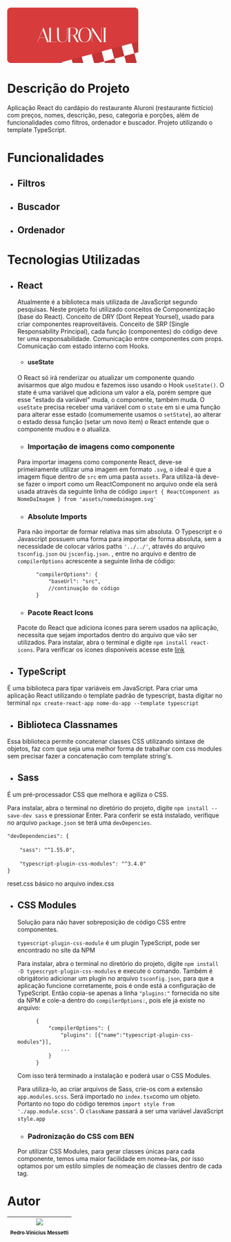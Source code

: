 ![Logo Aluroni](/src/assets/logo.svg)

# Descrição do Projeto
Aplicação React do cardápio do restaurante Aluroni (restaurante fictício) com preços, nomes, descrição, peso, categoria e porções, além de funcionalidades como filtros, ordenador e buscador. Projeto utilizando o template TypeScript.
# Funcionalidades
* ## Filtros

* ## Buscador

* ## Ordenador

# Tecnologias Utilizadas
* ## React 
    Atualmente é a biblioteca mais utilizada de JavaScript segundo pesquisas. Neste projeto foi utilizado conceitos de Componentização (base do React). Conceito de DRY (Dont Repeat Yoursel), usado para criar componentes reaproveitáveis. Conceito de SRP (Single Responsability Principal), cada função (componentes) do código deve ter uma responsabilidade. Comunicação entre componentes com props. Comunicação com estado interno com Hooks.
    * #### useState
    O React só irá renderizar ou atualizar um componente quando avisarmos que algo mudou e fazemos isso usando o Hook `useState()`. O state é uma variável que adiciona um valor a ela, porém sempre que esse "estado da variável" muda, o componente, também muda. O `useState` precisa receber uma variável com o `state` em si e uma função para alterar esse estado (comumemente usamos o `setState`), ao alterar o estado dessa função (setar um novo item) o React entende que o componente mudou e o atualiza. 
    * ### Importação de imagens como componente
    Para importar imagens como componente React, deve-se primeiramente utilizar uma imagem em formato `.svg`, o ideal  é que a imagem fique dentro de `src` em uma pasta `assets`. Para utiliza-lá deve-se fazer o import como um ReactComponent no arquivo onde ela será usada através da seguinte linha de código `import { ReactComponent as NomeDaImagem } from 'assets/nomedaimagem.svg'`
    * ### Absolute Imports
    Para não importar de formar relativa mas sim absoluta. O Typescript e o Javascript possuem uma forma para importar de forma absoluta, sem a necessidade de colocar vários paths `'../../'`, através do arquivo `tsconfig.json` ou `jsconfig.json`. , entre no arquivo e dentro de `compilerOptions` acrescente a seguinte linha de código:
            
            "compilerOptions": {
                "baseUrl": "src",
                //continuação do código
            } 
    * ### Pacote React Icons
    Pacote do React que adiciona ícones para serem usados na aplicação, necessita que sejam importados dentro do arquivo que vão ser utilizados. Para instalar, abra o terminal e digite `npm install react-icons`. Para verificar os ícones disponíveis acesse este [link](#https://react-icons.github.io/react-icons)
* ## TypeScript
É uma biblioteca para tipar variáveis em JavaScript. Para criar uma aplicação React utilizando o template padrão de typescript, basta digitar no terminal `npx create-react-app nome-do-app --template typescript`
* ## Biblioteca Classnames
Essa biblioteca permite concatenar classes CSS utilizando sintaxe de objetos, faz com que seja uma melhor forma de trabalhar com css modules sem precisar fazer a concatenação com template string's.
* ## Sass
É um pré-processador CSS que melhora e agiliza o CSS.

Para instalar, abra o terminal no diretório do projeto, digite `npm install --save-dev sass` e pressionar Enter.
Para conferir se está instalado, verifique no arquivo `package.json` se terá uma `devDepencies`.

    "devDependencies": {

        "sass": "^1.55.0",

        "typescript-plugin-css-modules": "^3.4.0"
    }

reset.css básico no arquivo index.css
* ## CSS Modules
    Solução para não haver sobreposição de código CSS entre componentes.

    `typescript-plugin-css-module` é um plugin TypeScript, pode ser encontrado no site da NPM

    Para instalar, abra o terminal no diretório do projeto, digite `npm install -D typescrypt-plugin-css-modules` e execute o comando. Também é obrigátorio adicionar um plugin no arquivo `tsconfig.json`, para que a aplicação funcione corretamente, pois é onde está a configuração de TypeScript. Então copia-se apenas a linha `"plugins:"` fornecida no site da NPM e cole-a dentro do `compilerOptions:`, pois ele já existe no arquivo:

            {
                "compilerOptions": {
                    "plugins": [{"name":"typescript-plugin-css-modules"}],
                    ...
                }
            }

    Com isso terá terminado a instalação e poderá usar o CSS Modules.

    Para utiliza-lo, ao criar arquivos de Sass, crie-os com a extensão `app.modules.scss`. Será importado no `index.tsx`como um objeto. Portanto no topo do código teremos `import style from './app.module.scss'`. O `className` passará a ser uma variável JavaScript `style.app`
    * ### Padronização do CSS com BEN

    Por utilizar CSS Modules, para gerar classes únicas para cada componente, temos uma maior facilidade em nomea-las, por isso optamos por um estilo simples de nomeação de classes dentro de cada tag. 

# Autor
| [<img src="https://github.com/pedromessetti.png" width=115><br><sub>Pedro Vinicius Messetti</sub>](https://github.com/pedromessetti) |
| :---: |